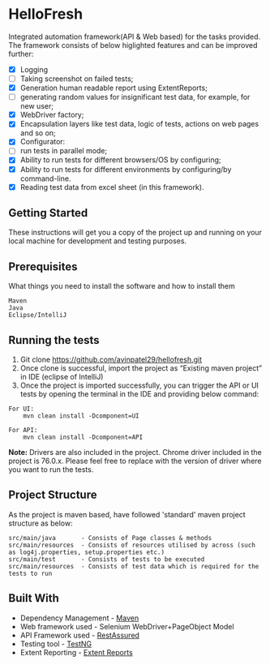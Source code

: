 # HelloFresh
Integrated automation framework(API & Web based) for the tasks provided. The framework consists of below higlighted features and can be improved further:

- [x] Logging
- [ ] Taking screenshot on failed tests;
- [x] Generation human readable report using ExtentReports;
- [ ] generating random values for insignificant test data, for example, for new user;
- [x] WebDriver factory;
- [x] Encapsulation layers like test data, logic of tests, actions on web pages and so on;
- [x] Configurator:
- [ ] run tests in parallel mode;
- [x] Ability to run tests for different browsers/OS by configuring;
- [x] Ability to run tests for different environments by configuring/by command-line.
- [x] Reading test data from excel sheet (in this framework).

## Getting Started
These instructions will get you a copy of the project up and running on your local machine for development and testing purposes.

## Prerequisites
What things you need to install the software and how to install them
```
Maven
Java
Eclipse/IntelliJ
```

## Running the tests
1. Git clone https://github.com/avinpatel29/hellofresh.git
2. Once clone is successful, import the project as “Existing maven project” in IDE (eclipse of IntelliJ)
3. Once the project is imported successfully, you can trigger the API or UI tests by opening the terminal in the IDE and providing below command:
```
For UI:
    mvn clean install -Dcomponent=UI
```
```
For API:
    mvn clean install -Dcomponent=API
```

<b>Note:</b> Drivers are also included in the project. Chrome driver included in the project is 76.0.x. Please feel free to replace with the version of driver where you want to run the tests.</font>


## Project Structure
As the project is maven based, have followed 'standard' maven project structure as below:

```
src/main/java       - Consists of Page classes & methods
src/main/resources  - Consists of resources utilised by across (such as log4j.properties, setup.properties etc.)   
src/main/test       - Consists of tests to be executed
src/main/resources  - Consists of test data which is required for the tests to run
```

## Built With
* Dependency Management - [Maven](https://maven.apache.org/)  
* Web framework used    - Selenium WebDriver+PageObject Model
* API Framework used    - [RestAssured](http://rest-assured.io/)
* Testing tool          - [TestNG](https://testng.org/doc/)
* Extent Reporting      - [Extent Reports](https://extentreports.com/)
